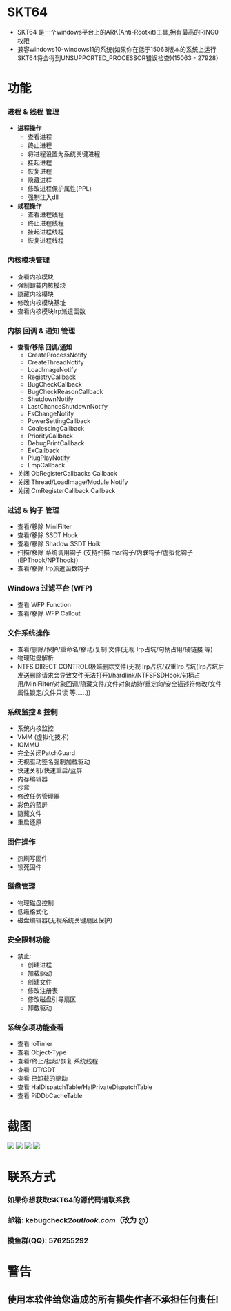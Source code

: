 # SKT64

- SKT64 是一个windows平台上的ARK(Anti-Rootkit)工具,拥有最高的RING0权限
- 兼容windows10-windows11的系统(如果你在低于15063版本的系统上运行SKT64将会得到UNSUPPORTED_PROCESSOR错误检查)(15063 - 27928)

# 功能  

### 进程 & 线程 管理  
- **进程操作**  
  - 查看进程  
  - 终止进程  
  - 将进程设置为系统关键进程  
  - 挂起进程 
  - 恢复进程
  - 隐藏进程
  - 修改进程保护属性(PPL)  
  - 强制注入dll
- **线程操作**  
  - 查看进程线程
  - 终止进程线程
  - 挂起进程线程
  - 恢复进程线程

### 内核模块管理
- 查看内核模块
- 强制卸载内核模块
- 隐藏内核模块
- 修改内核模块基址
- 查看内核模块Irp派遣函数

### 内核 回调 & 通知 管理  
- **查看/移除 回调/通知**  
  - CreateProcessNotify  
  - CreateThreadNotify  
  - LoadImageNotify  
  - RegistryCallback  
  - BugCheckCallback  
  - BugCheckReasonCallback  
  - ShutdownNotify  
  - LastChanceShutdownNotify  
  - FsChangeNotify  
  - PowerSettingCallback  
  - CoalescingCallback  
  - PriorityCallback  
  - DebugPrintCallback  
  - ExCallback  
  - PlugPlayNotify  
  - EmpCallback  
- 关闭 ObRegisterCallbacks Callback  
- 关闭 Thread/LoadImage/Module Notify
- 关闭 CmRegisterCallback Callback

### 过滤 & 钩子 管理  
- 查看/移除 MiniFilter  
- 查看/移除 SSDT Hook
- 查看/移除 Shadow SSDT Hoik
- 扫描/移除 系统调用钩子 (支持扫描 msr钩子/内联钩子/虚拟化钩子(EPThook/NPThook))  
- 查看/移除 Irp派遣函数钩子

### Windows 过滤平台 (WFP)  
- 查看 WFP Function  
- 查看/移除 WFP Callout  

### 文件系统操作
- 查看/删除/保护/重命名/移动/复制 文件(无视 Irp占坑/句柄占用/硬链接 等)
- 物理磁盘解析 
- NTFS DIRECT CONTROL(极端删除文件(无视 Irp占坑/双重Irp占坑(Irp占坑后发送删除请求会导致文件无法打开)/hardlink/NTFSFSDHook/句柄占用/MiniFilter/对象回调/隐藏文件/文件对象劫持/重定向/安全描述符修改/文件属性锁定/文件只读 等……))

### 系统监控 & 控制
- 系统内核监控
- VMM (虚拟化技术)  
- IOMMU  
- 完全关闭PatchGuard
- 无视驱动签名强制加载驱动
- 快速关机/快速重启/蓝屏
- 内存编辑器
- 沙盒
- 修改任务管理器
- 彩色的蓝屏
- 隐藏文件
- 重启还原

### 固件操作
- 热刷写固件
- 锁死固件

### 磁盘管理
- 物理磁盘控制
- 低级格式化
- 磁盘编辑器(无视系统关键扇区保护)

### 安全限制功能
- 禁止:  
  - 创建进程  
  - 加载驱动  
  - 创建文件  
  - 修改注册表  
  - 修改磁盘引导扇区
  - 卸载驱动

### 系统杂项功能查看
- 查看 IoTimer
- 查看 Object-Type
- 查看/终止/挂起/恢复 系统线程 
- 查看 IDT/GDT  
- 查看 已卸载的驱动
- 查看 HalDispatchTable/HalPrivateDispatchTable
- 查看 PiDDbCacheTable


# 截图
<img src="https://github.com/PspExitThread/SKT64/blob/main/Screenshot/1.png"/>
<img src="https://github.com/PspExitThread/SKT64/blob/main/Screenshot/2.png"/>
<img src="https://github.com/PspExitThread/SKT64/blob/main/Screenshot/3.png"/>
<img src="https://github.com/PspExitThread/SKT64/blob/main/Screenshot/4.png"/>


# 联系方式
### 如果你想获取SKT64的源代码请联系我
### 邮箱: kebugcheck2$outlook.com（$改为 @）
### 摸鱼群(QQ): 576255292



# 警告
## 使用本软件给您造成的所有损失作者不承担任何责任!

